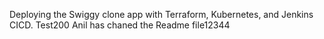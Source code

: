 Deploying the Swiggy clone app with Terraform, Kubernetes, and Jenkins CICD.
Test200
Anil has chaned the Readme file12344





